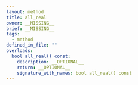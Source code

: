 ```yaml
---
layout: method
title: all_real
owner: __MISSING__
brief: __MISSING__
tags:
  - method
defined_in_file: ""
overloads:
  bool all_real() const:
    description: __OPTIONAL__
    return: __OPTIONAL__
    signature_with_names: bool all_real() const
---
```

